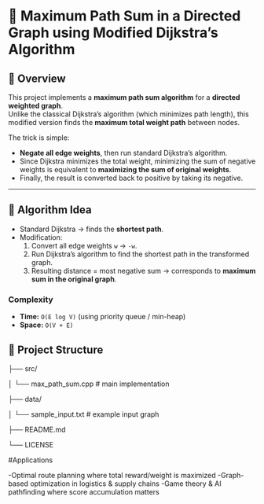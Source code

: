 # 🚀 Maximum Path Sum in a Directed Graph using Modified Dijkstra’s Algorithm

## 📌 Overview
This project implements a **maximum path sum algorithm** for a **directed weighted graph**.  
Unlike the classical Dijkstra’s algorithm (which minimizes path length), this modified version finds the **maximum total weight path** between nodes.

The trick is simple:  
- **Negate all edge weights**, then run standard Dijkstra’s algorithm.  
- Since Dijkstra minimizes the total weight, minimizing the sum of negative weights is equivalent to **maximizing the sum of original weights**.  
- Finally, the result is converted back to positive by taking its negative.

---

## 🧠 Algorithm Idea
- Standard Dijkstra → finds the **shortest path**.  
- Modification:  
  1. Convert all edge weights `w` → `-w`.  
  2. Run Dijkstra’s algorithm to find the shortest path in the transformed graph.  
  3. Resulting distance = most negative sum → corresponds to **maximum sum in the original graph**.  

### Complexity
- **Time:** `O(E log V)` (using priority queue / min-heap)  
- **Space:** `O(V + E)`  

## 📁 Project Structure 
├── src/

│ └── max_path_sum.cpp # main implementation

├── data/

│ └── sample_input.txt # example input graph

├── README.md

└── LICENSE

#Applications

-Optimal route planning where total reward/weight is maximized
-Graph-based optimization in logistics & supply chains
-Game theory & AI pathfinding where score accumulation matters




